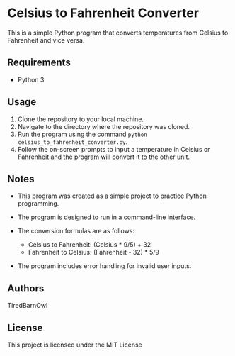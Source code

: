 # Celsius to Fahrenheit Converter

This is a simple Python program that converts temperatures from Celsius to Fahrenheit and vice versa.

## Requirements

- Python 3

## Usage

1. Clone the repository to your local machine.
2. Navigate to the directory where the repository was cloned.
3. Run the program using the command `python celsius_to_fahrenheit_converter.py`.
4. Follow the on-screen prompts to input a temperature in Celsius or Fahrenheit and the program will convert it to the other unit.

## Notes

- This program was created as a simple project to practice Python programming.
- The program is designed to run in a command-line interface.
- The conversion formulas are as follows:

  - Celsius to Fahrenheit: (Celsius * 9/5) + 32
  - Fahrenheit to Celsius: (Fahrenheit - 32) * 5/9

- The program includes error handling for invalid user inputs.

## Authors

TiredBarnOwl

## License

This project is licensed under the MIT License
